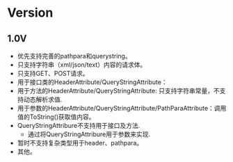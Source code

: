 # Version

## 1.0V

* 优先支持完善的pathpara和querystring。
* 只支持字符串（xml/json/text）内容的请求体。
* 只支持GET、POST请求。
* 用于接口类的HeaderAttribute/QueryStringAttribute：
* 用于方法的HeaderAttribute/QueryStringAttribute: 只支持字符串常量，不支持动态解析求值.
* 用于参数的HeaderAttribute/QueryStringAttribute/PathParaAttribute：调用值的ToString()获取值内容。
* QueryStringAttribure不支持用于接口及方法.
  + 通过将QueryStringAttribure用于参数来实现.
* 暂时不支持复杂类型用于header、pathpara。
* 其他。
